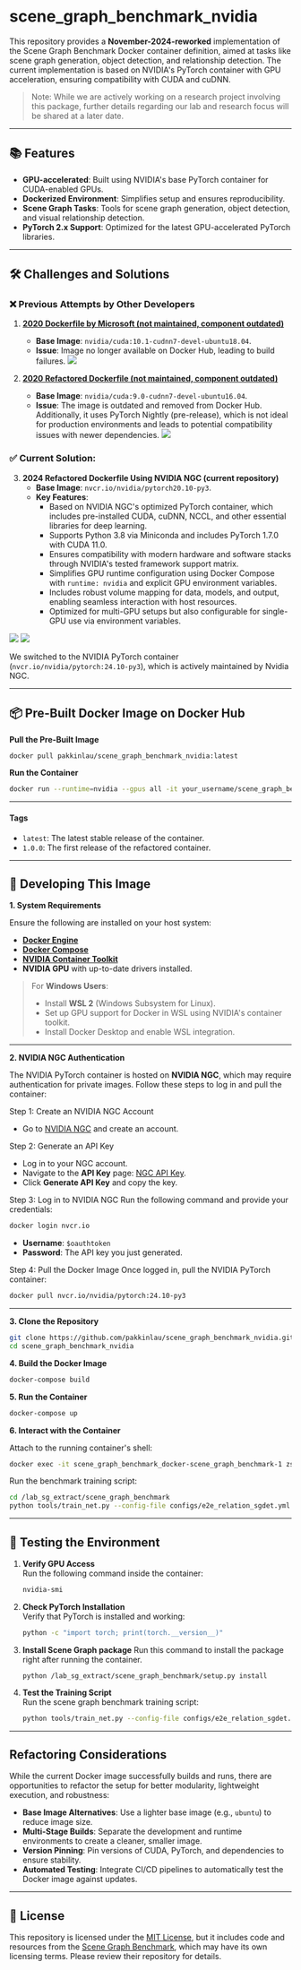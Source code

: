 # scene_graph_benchmark_nvidia

This repository provides a **November-2024-reworked** implementation of the Scene Graph Benchmark Docker container definition, aimed at tasks like scene graph generation, object detection, and relationship detection. The current implementation is based on NVIDIA's PyTorch container with GPU acceleration, ensuring compatibility with CUDA and cuDNN.

> Note: While we are actively working on a research project involving this package, further details regarding our lab and research focus will be shared at a later date.

---

## 📚 Features

- **GPU-accelerated**: Built using NVIDIA's base PyTorch container for CUDA-enabled GPUs.
- **Dockerized Environment**: Simplifies setup and ensures reproducibility.
- **Scene Graph Tasks**: Tools for scene graph generation, object detection, and visual relationship detection.
- **PyTorch 2.x Support**: Optimized for the latest GPU-accelerated PyTorch libraries.

---

## 🛠️ Challenges and Solutions

### ❌ Previous Attempts by Other Developers 

1. **[2020 Dockerfile by Microsoft (not maintained, component outdated)](https://github.com/microsoft/scene_graph_benchmark/blob/main/docker/Dockerfile)**  
   - **Base Image**: `nvidia/cuda:10.1-cudnn7-devel-ubuntu18.04`.  
   - **Issue**: Image no longer available on Docker Hub, leading to build failures.
![](snapshots/microsoft%20result.png)

2. **[2020 Refactored Dockerfile (not maintained, component outdated)](https://github.com/microsoft/scene_graph_benchmark/blob/main/docker/Dockerfile)**  
   - **Base Image**: `nvidia/cuda:9.0-cudnn7-devel-ubuntu16.04`.  
   - **Issue**:  The image is outdated and removed from Docker Hub. Additionally, it uses PyTorch Nightly (pre-release), which is not ideal for production environments and leads to potential compatibility issues with newer dependencies.
![](snapshots/1st%20refactoring%20result.png)

### ✅ Current Solution: 

3. **2024 Refactored Dockerfile Using NVIDIA NGC (current repository)**
   - **Base Image**: `nvcr.io/nvidia/pytorch20.10-py3`.  
   - **Key Features**:  
     - Based on NVIDIA NGC's optimized PyTorch container, which includes pre-installed CUDA, cuDNN, NCCL, and other essential libraries for deep learning.  
     - Supports Python 3.8 via Miniconda and includes PyTorch 1.7.0 with CUDA 11.0.  
     - Ensures compatibility with modern hardware and software stacks through NVIDIA's tested framework support matrix.  
     - Simplifies GPU runtime configuration using Docker Compose with `runtime: nvidia` and explicit GPU environment variables.  
     - Includes robust volume mapping for data, models, and output, enabling seamless interaction with host resources.  
     - Optimized for multi-GPU setups but also configurable for single-GPU use via environment variables.  

![](snapshots/2nd%20refactoring%20result.png)
![](snapshots/2nd%20refactoring%20result2.png)

We switched to the NVIDIA PyTorch container (`nvcr.io/nvidia/pytorch:24.10-py3`), which is actively maintained by Nvidia NGC.

---

## 📦 Pre-Built Docker Image on Docker Hub

**Pull the Pre-Built Image**  
```bash
docker pull pakkinlau/scene_graph_benchmark_nvidia:latest
```

**Run the Container**  
```bash
docker run --runtime=nvidia --gpus all -it your_username/scene_graph_benchmark:latest zsh
```

---

#### **Tags**  

- `latest`: The latest stable release of the container.  
- `1.0.0`: The first release of the refactored container.  

---

## 🚀 Developing This Image

**1. System Requirements**

Ensure the following are installed on your host system:

- **[Docker Engine](https://docs.docker.com/engine/install)**  
- **[Docker Compose](https://docs.docker.com/compose/install)**  
- **[NVIDIA Container Toolkit](https://docs.nvidia.com/datacenter/cloud-native/container-toolkit/install-guide.html)**  
- **NVIDIA GPU** with up-to-date drivers installed.  

> For **Windows Users**:  
> - Install **WSL 2** (Windows Subsystem for Linux).  
> - Set up GPU support for Docker in WSL using NVIDIA's container toolkit.  
> - Install Docker Desktop and enable WSL integration.

---

**2. NVIDIA NGC Authentication**

The NVIDIA PyTorch container is hosted on **NVIDIA NGC**, which may require authentication for private images. Follow these steps to log in and pull the container:

Step 1: Create an NVIDIA NGC Account
- Go to [NVIDIA NGC](https://ngc.nvidia.com/signup) and create an account.

Step 2: Generate an API Key
- Log in to your NGC account.
- Navigate to the **API Key** page: [NGC API Key](https://ngc.nvidia.com/setup/api-key).
- Click **Generate API Key** and copy the key.

Step 3: Log in to NVIDIA NGC
Run the following command and provide your credentials:
```bash
docker login nvcr.io
```
- **Username**: `$oauthtoken`  
- **Password**: The API key you just generated.

Step 4: Pull the Docker Image
Once logged in, pull the NVIDIA PyTorch container:
```bash
docker pull nvcr.io/nvidia/pytorch:24.10-py3
```

---

**3. Clone the Repository**

```bash
git clone https://github.com/pakkinlau/scene_graph_benchmark_nvidia.git
cd scene_graph_benchmark_nvidia
```

**4. Build the Docker Image**

```bash
docker-compose build
```

**5. Run the Container**

```bash
docker-compose up
```

**6. Interact with the Container**

Attach to the running container's shell:
```bash
docker exec -it scene_graph_benchmark_docker-scene_graph_benchmark-1 zsh
```

Run the benchmark training script:
```bash
cd /lab_sg_extract/scene_graph_benchmark
python tools/train_net.py --config-file configs/e2e_relation_sgdet.yml
```

---

## 🧪 Testing the Environment

1. **Verify GPU Access**  
   Run the following command inside the container:
   ```bash
   nvidia-smi
   ```

2. **Check PyTorch Installation**  
   Verify that PyTorch is installed and working:
   ```bash
   python -c "import torch; print(torch.__version__)"
   ```

3. **Install Scene Graph package**
   Run this command to install the package right after running the container.
   ```
   python /lab_sg_extract/scene_graph_benchmark/setup.py install
   ```

5. **Test the Training Script**  
   Run the scene graph benchmark training script:
   ```bash
   python tools/train_net.py --config-file configs/e2e_relation_sgdet.yml
   ```

---

## Refactoring Considerations

While the current Docker image successfully builds and runs, there are opportunities to refactor the setup for better modularity, lightweight execution, and robustness:

- **Base Image Alternatives**: Use a lighter base image (e.g., `ubuntu`) to reduce image size.  
- **Multi-Stage Builds**: Separate the development and runtime environments to create a cleaner, smaller image.  
- **Version Pinning**: Pin versions of CUDA, PyTorch, and dependencies to ensure stability.  
- **Automated Testing**: Integrate CI/CD pipelines to automatically test the Docker image against updates.  

---

## 📝 License

This repository is licensed under the [MIT License](LICENSE), but it includes code and resources from the [Scene Graph Benchmark](https://github.com/microsoft/scene_graph_benchmark), which may have its own licensing terms. Please review their repository for details.

